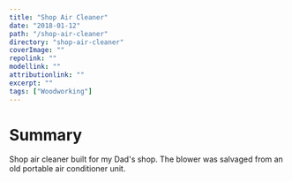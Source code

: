 ```yaml
---
title: "Shop Air Cleaner"
date: "2018-01-12"
path: "/shop-air-cleaner"
directory: "shop-air-cleaner"
coverImage: ""
repolink: ""
modellink: ""
attributionlink: ""
excerpt: ""
tags: ["Woodworking"]
---
```


# Summary

Shop air cleaner built for my Dad's shop. The blower was salvaged from an old portable air conditioner unit.
